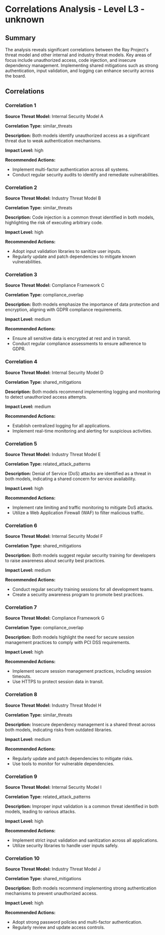 # Correlations Analysis - Level L3 - unknown

## Summary

The analysis reveals significant correlations between the Ray Project's threat model and other internal and industry threat models. Key areas of focus include unauthorized access, code injection, and insecure dependency management. Implementing shared mitigations such as strong authentication, input validation, and logging can enhance security across the board.

## Correlations

### Correlation 1

**Source Threat Model:** Internal Security Model A

**Correlation Type:** similar_threats

**Description:** Both models identify unauthorized access as a significant threat due to weak authentication mechanisms.

**Impact Level:** high

**Recommended Actions:**
- Implement multi-factor authentication across all systems.
- Conduct regular security audits to identify and remediate vulnerabilities.

### Correlation 2

**Source Threat Model:** Industry Threat Model B

**Correlation Type:** similar_threats

**Description:** Code injection is a common threat identified in both models, highlighting the risk of executing arbitrary code.

**Impact Level:** high

**Recommended Actions:**
- Adopt input validation libraries to sanitize user inputs.
- Regularly update and patch dependencies to mitigate known vulnerabilities.

### Correlation 3

**Source Threat Model:** Compliance Framework C

**Correlation Type:** compliance_overlap

**Description:** Both models emphasize the importance of data protection and encryption, aligning with GDPR compliance requirements.

**Impact Level:** medium

**Recommended Actions:**
- Ensure all sensitive data is encrypted at rest and in transit.
- Conduct regular compliance assessments to ensure adherence to GDPR.

### Correlation 4

**Source Threat Model:** Internal Security Model D

**Correlation Type:** shared_mitigations

**Description:** Both models recommend implementing logging and monitoring to detect unauthorized access attempts.

**Impact Level:** medium

**Recommended Actions:**
- Establish centralized logging for all applications.
- Implement real-time monitoring and alerting for suspicious activities.

### Correlation 5

**Source Threat Model:** Industry Threat Model E

**Correlation Type:** related_attack_patterns

**Description:** Denial of Service (DoS) attacks are identified as a threat in both models, indicating a shared concern for service availability.

**Impact Level:** high

**Recommended Actions:**
- Implement rate limiting and traffic monitoring to mitigate DoS attacks.
- Utilize a Web Application Firewall (WAF) to filter malicious traffic.

### Correlation 6

**Source Threat Model:** Internal Security Model F

**Correlation Type:** shared_mitigations

**Description:** Both models suggest regular security training for developers to raise awareness about security best practices.

**Impact Level:** medium

**Recommended Actions:**
- Conduct regular security training sessions for all development teams.
- Create a security awareness program to promote best practices.

### Correlation 7

**Source Threat Model:** Compliance Framework G

**Correlation Type:** compliance_overlap

**Description:** Both models highlight the need for secure session management practices to comply with PCI DSS requirements.

**Impact Level:** high

**Recommended Actions:**
- Implement secure session management practices, including session timeouts.
- Use HTTPS to protect session data in transit.

### Correlation 8

**Source Threat Model:** Industry Threat Model H

**Correlation Type:** similar_threats

**Description:** Insecure dependency management is a shared threat across both models, indicating risks from outdated libraries.

**Impact Level:** medium

**Recommended Actions:**
- Regularly update and patch dependencies to mitigate risks.
- Use tools to monitor for vulnerable dependencies.

### Correlation 9

**Source Threat Model:** Internal Security Model I

**Correlation Type:** related_attack_patterns

**Description:** Improper input validation is a common threat identified in both models, leading to various attacks.

**Impact Level:** high

**Recommended Actions:**
- Implement strict input validation and sanitization across all applications.
- Utilize security libraries to handle user inputs safely.

### Correlation 10

**Source Threat Model:** Industry Threat Model J

**Correlation Type:** shared_mitigations

**Description:** Both models recommend implementing strong authentication mechanisms to prevent unauthorized access.

**Impact Level:** high

**Recommended Actions:**
- Adopt strong password policies and multi-factor authentication.
- Regularly review and update access controls.

